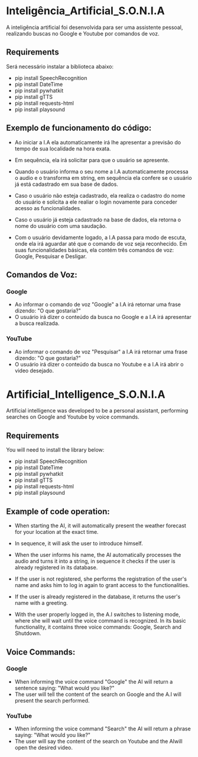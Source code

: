 # Inteligência_Artificial_S.O.N.I.A
A inteligência artificial foi desenvolvida para ser uma assistente pessoal, realizando buscas no Google e Youtube por comandos de voz.
  
## Requirements
Será necessário instalar a biblioteca abaixo:
- pip install SpeechRecognition
- pip install DateTime
- pip install pywhatkit
- pip install gTTS
- pip install requests-html
- pip install playsound


## Exemplo de funcionamento do código:
- Ao iniciar a I.A ela automaticamente irá lhe apresentar a previsão do tempo de sua localidade na hora exata.

- Em sequência, ela irá solicitar para que o usuário se apresente.
- Quando o usuário informa o seu nome a I.A automaticamente processa o audio e o transforma em string, em sequência ela confere se o usuário já está cadastrado em sua base de dados.
- Caso o usuário não esteja cadastrado, ela realiza o cadastro do nome do usuário e solicita a ele realiar o login novamente para conceder acesso as funcionalidades.
- Caso o usuário já esteja cadastrado na base de dados, ela retorna o nome do usuário com uma saudação.
- Com o usuário devidamente logado, a I.A passa para modo de escuta, onde ela irá aguardar até que o comando de voz seja reconhecido. Em suas funcionalidades básicas, ela contém três comandos de voz: Google, Pesquisar e Desligar.


## Comandos de Voz:
### Google
- Ao informar o comando de voz "Google" a I.A irá retornar uma frase dizendo: "O que gostaria?"
- O usuário irá dizer o conteúdo da busca no Google e a I.A irá apresentar a busca realizada.


### YouTube
- Ao informar o comando de voz "Pesquisar" a I.A irá retornar uma frase dizendo: "O que gostaria?"
- O usuário irá dizer o conteúdo da busca no Youtube e a I.A irá abrir o video desejado.


# Artificial_Intelligence_S.O.N.I.A
Artificial intelligence was developed to be a personal assistant, performing searches on Google and Youtube by voice commands.
  
## Requirements
You will need to install the library below:
- pip install SpeechRecognition
- pip install DateTime
- pip install pywhatkit
- pip install gTTS
- pip install requests-html
- pip install playsound


## Example of code operation:
- When starting the AI, it will automatically present the weather forecast for your location at the exact time.

- In sequence, it will ask the user to introduce himself.
- When the user informs his name, the AI ​​automatically processes the audio and turns it into a string, in sequence it checks if the user is already registered in its database.
- If the user is not registered, she performs the registration of the user's name and asks him to log in again to grant access to the functionalities.
- If the user is already registered in the database, it returns the user's name with a greeting.
- With the user properly logged in, the A.I switches to listening mode, where she will wait until the voice command is recognized. In its basic functionality, it contains three voice commands: Google, Search and Shutdown.


## Voice Commands:
### Google
- When informing the voice command "Google" the AI ​​will return a sentence saying: "What would you like?"
- The user will tell the content of the search on Google and the A.I will present the search performed.


### YouTube
- When informing the voice command "Search" the AI ​​will return a phrase saying: "What would you like?"
- The user will say the content of the search on Youtube and the AI ​​will open the desired video.

